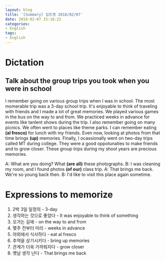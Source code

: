 ```yaml
---
layout: blog
title: '[Summary] 입트영 2018/02/07'
date: 2018-02-07 15:16:22
categories:
- English
tags:
- English
---
```


# Dictation
## Talk about the group trips you took when you were in school
I remember going on various group trips when I was in school. The most momerable trip was a 3-day school trip. It's enjoyable to think of traveling with friends and I made a lot of great memories. We played various games in the bus on the way to and from. We practiced weeks in advance for events like tanlent shows during the trip. I also remember going on many picnics. We often went to places like theme parks. I can remember eating **(al fresco)** for lunch with my friends. Even now, looking at photos from that time brings **(up)** memories. Finally, I ocassionally went on two-day trips called MT during college. They were a good oppotunaties to make friends and to grow closer. These group trips during my shool years are precious memories.

A: What are you doing? What **(are all)** these photographs.
B: I was cleaning my room, and I found photos **(of our)** class trip.
A: That brings me back. We're so young back then.
B: I'd like to visit this place again sometime.

# Expressions to memorize
1. 2박 3일 일정의 - 3-day
2. 생각하는 것으로 좋았다 - It was enjoyable to think of something
3. 오가는 길에 - on the way to and from
4. 몇주 전부터 미리 - weeks in advance
5. 야외에서 식사하다 - eat al fresco
6. 추억을 상기시키다 - bring up memories
7. 관계가 더욱 가까워지다 - grow closer
8. 옛날 생각 난다 - That brings me back